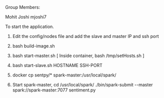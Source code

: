 Group Members:

Mohit Joshi	mjoshi7	


To start the application.


1. Edit the config/nodes file and add the slave and master IP and ssh port

2. bash build-image.sh

3. bash start-master.sh 
[ Inside container, bash /tmp/setHosts.sh ]

4. bash start-slave.sh HOSTNAME SSH-PORT

5. docker cp sentpy/* spark-master:/usr/local/spark/

6. Start spark-master, 
cd /usr/local/spark/
./bin/spark-submit --master spark://spark-master:7077 sentiment.py
